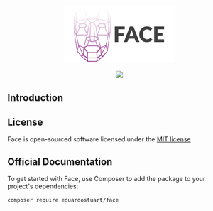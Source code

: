 <p align="center"><img src=".github/face-logo.png"></p>

<p align="center">
    <img src="https://circleci.com/gh/eduardostuart/face.svg?style=shield&circle-token=7c0f8d59ceab88bb5ca8d50064401b664589961e">
</p>

## Introduction


## License

Face is open-sourced software licensed under the [MIT license](http://opensource.org/licenses/MIT)

## Official Documentation

To get started with Face, use Composer to add the package to your project's dependencies:

    composer require eduardostuart/face


